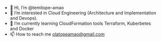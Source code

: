 - 👋 Hi, I’m @temitope-amao
- 👀 I’m interested in Cloud Engineering (Architecture and Implementation and Devops). 
- 🌱 I’m currently learning CloudFormation tools Terraform, Kuberbetes and Docker 
- 📫 How to reach me olatopeamao@gmail.com

<!---
temitope-amao/temitope-amao is a ✨ special ✨ repository because its `README.md` (this file) appears on your GitHub profile.
You can click the Preview link to take a look at your changes.
--->
